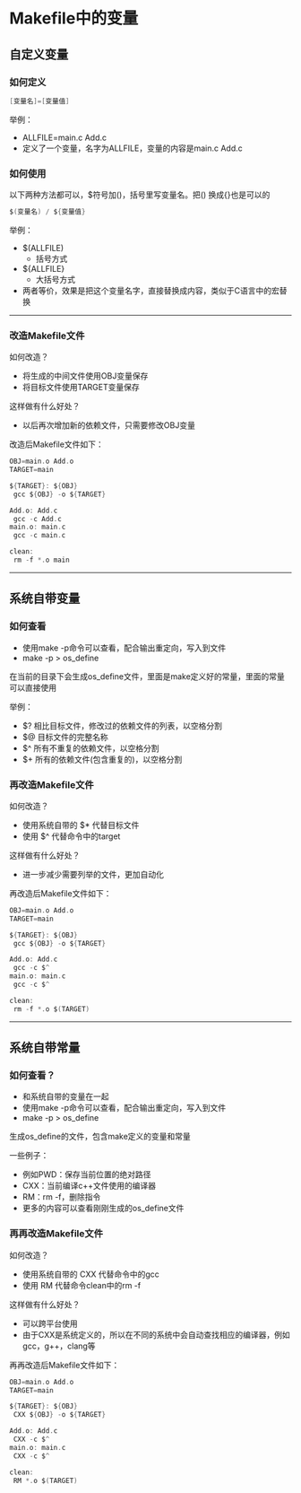 # Makefile中的变量

## 自定义变量

### 如何定义

``` c
[变量名]=[变量值]
```

举例：

- ALLFILE=main.c Add.c
- 定义了一个变量，名字为ALLFILE，变量的内容是main.c Add.c

### 如何使用

以下两种方法都可以，$符号加()，括号里写变量名。把() 换成{}也是可以的

``` c
$(变量名) / ${变量值} 
```

举例：

- $(ALLFILE)
  - 括号方式
- ${ALLFILE}
  - 大括号方式
- 两者等价，效果是把这个变量名字，直接替换成内容，类似于C语言中的宏替换

---

### 改造Makefile文件

如何改造？

- 将生成的中间文件使用OBJ变量保存
- 将目标文件使用TARGET变量保存

这样做有什么好处？

- 以后再次增加新的依赖文件，只需要修改OBJ变量

改造后Makefile文件如下：

``` c
OBJ=main.o Add.o
TARGET=main

${TARGET}: ${OBJ}
 gcc ${OBJ} -o ${TARGET}

Add.o: Add.c
 gcc -c Add.c
main.o: main.c
 gcc -c main.c

clean:
 rm -f *.o main
```

---

## 系统自带变量

### 如何查看

- 使用make -p命令可以查看，配合输出重定向，写入到文件
- make -p > os_define

在当前的目录下会生成os_define文件，里面是make定义好的常量，里面的常量可以直接使用

举例：

- $? 相比目标文件，修改过的依赖文件的列表，以空格分割
- $@ 目标文件的完整名称
- $^ 所有不重复的依赖文件，以空格分割
- $+ 所有的依赖文件(包含重复的)，以空格分割

### 再改造Makefile文件

如何改造？

- 使用系统自带的 $* 代替目标文件
- 使用 $^ 代替命令中的target

这样做有什么好处？

- 进一步减少需要列举的文件，更加自动化

再改造后Makefile文件如下：

``` c
OBJ=main.o Add.o
TARGET=main

${TARGET}: ${OBJ}
 gcc ${OBJ} -o ${TARGET}

Add.o: Add.c
 gcc -c $^
main.o: main.c
 gcc -c $^

clean:
 rm -f *.o $(TARGET)
```

---

## 系统自带常量

### 如何查看？

- 和系统自带的变量在一起
- 使用make -p命令可以查看，配合输出重定向，写入到文件
- make -p > os_define

生成os_define的文件，包含make定义的变量和常量

一些例子：

- 例如PWD：保存当前位置的绝对路径
- CXX：当前编译c++文件使用的编译器
- RM：rm -f，删除指令
- 更多的内容可以查看刚刚生成的os_define文件

### 再再改造Makefile文件

如何改造？

- 使用系统自带的 CXX 代替命令中的gcc
- 使用 RM 代替命令clean中的rm -f

这样做有什么好处？

- 可以跨平台使用
- 由于CXX是系统定义的，所以在不同的系统中会自动查找相应的编译器，例如gcc，g++，clang等

再再改造后Makefile文件如下：

``` c
OBJ=main.o Add.o
TARGET=main

${TARGET}: ${OBJ}
 CXX ${OBJ} -o ${TARGET}

Add.o: Add.c
 CXX -c $^
main.o: main.c
 CXX -c $^

clean:
 RM *.o $(TARGET)
```
